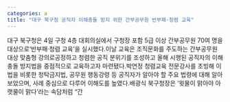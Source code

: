 ```yaml
---
categories: a
title: "대구 북구청 공직자 이해충돌 방지 위한 간부공무원 반부패·청렴 교육"
---
```

대구 북구청은 4일 구청 4층 대회의실에서 구청장 포함 5급 이상 간부공무원 70여 명을 대상으로‘반부패·청렴 교육’을 실시했다.이날 교육은 조직문화를 주도하는 간부공무원 대상 맞춤형 강의로공정하고 청렴한 공직 분위기를 조성하고 올해 시행된 공직자의 이해충돌 방지법을 중점적으로 교육하고자 마련됐다.박연정 청렴교육 전문강사를 초빙해 이 법을 비롯한 청탁금지법, 공무원 행동강령 등 공직자가 알아야 할 주요 법령에 대해 알아보았으며, 사례 중심으로 다루어 이해도를 높였다.배광식 북구청장은 ‘윗물이 맑아야 아랫물이 맑다’라는 속담처럼 “간